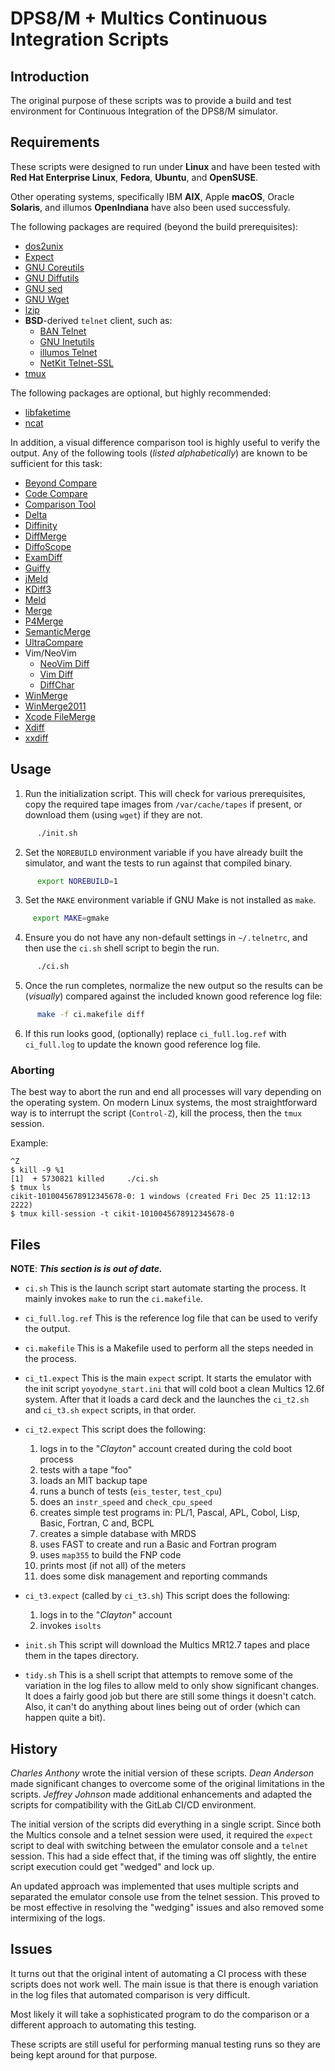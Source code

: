 # DPS8/M + Multics Continuous Integration Scripts


## Introduction

 The original purpose of these scripts was to provide a build and
 test environment for Continuous Integration of the DPS8/M simulator.

## Requirements

 These scripts were designed to run under **Linux** and have been tested
 with **Red Hat Enterprise Linux**, **Fedora**, **Ubuntu**, and
 **OpenSUSE**.

 Other operating systems, specifically IBM **AIX**, Apple **macOS**, Oracle
 **Solaris**, and illumos **OpenIndiana** have also been used successfuly.

 The following packages are required (beyond the build prerequisites):
   * [dos2unix](https://waterlan.home.xs4all.nl/dos2unix.html)
   * [Expect](https://core.tcl-lang.org/expect/)
   * [GNU Coreutils](https://www.gnu.org/software/coreutils/)
   * [GNU Diffutils](https://www.gnu.org/software/diffutils/)
   * [GNU sed](https://www.gnu.org/software/sed/)
   * [GNU Wget](https://www.gnu.org/software/wget/)
   * [lzip](https://www.nongnu.org/lzip/)
   * **BSD**-derived `telnet` client, such as:
     * [BAN Telnet](https://github.com/BAN-AI-Multics/ban-telnet/)
     * [GNU Inetutils](https://www.gnu.org/software/inetutils/)
     * [illumos Telnet](https://github.com/illumos/illumos-gate/tree/master/usr/src/cmd/cmd-inet/)
     * [NetKit Telnet-SSL](https://github.com/marado/netkit-telnet-ssl/)
   * [tmux](https://tmux.github.io/)

 The following packages are optional, but highly recommended:
   * [libfaketime](https://github.com/wolfcw/libfaketime/)
   * [ncat](https://nmap.org/ncat/)

 In addition, a visual difference comparison tool is highly useful to
 verify the output. Any of the following tools (*listed alphabetically*)
 are known to be sufficient for this task:
   * [Beyond Compare](https://www.scootersoftware.com/)
   * [Code Compare](https://www.devart.com/codecompare/)
   * [Comparison Tool](https://www.eclipse.org/)
   * [Delta](https://github.com/dandavison/delta/)
   * [Diffinity](https://truehumandesign.se/)
   * [DiffMerge](https://sourcegear.com/diffmerge/)
   * [DiffoScope](https://diffoscope.org/)
   * [ExamDiff](https://www.prestosoft.com/)
   * [Guiffy](https://www.guiffy.com/)
   * [jMeld](https://github.com/albfan/jmeld/)
   * [KDiff3](https://github.com/KDE/kdiff3/)
   * [Meld](https://meldmerge.org/)
   * [Merge](https://www.araxis.com/merge/)
   * [P4Merge](https://www.perforce.com/downloads/visual-merge-tool/)
   * [SemanticMerge](https://www.semanticmerge.com/)
   * [UltraCompare](https://www.ultraedit.com/products/ultracompare/)
   * Vim/NeoVim
     * [NeoVim Diff](https://neovim.io/doc/user/diff.html)
     * [Vim Diff](https://vimhelp.org/diff.txt.html)
     * [DiffChar](https://github.com/rickhowe/diffchar.vim)
   * [WinMerge](https://github.com/winmerge/winmerge/)
   * [WinMerge2011](https://github.com/datadiode/winmerge2011/)
   * [Xcode FileMerge](https://developer.apple.com/xcode/)
   * [Xdiff](https://www.plasticscm.com/features/xmerge/)
   * [xxdiff](https://furius.ca/xxdiff/)


## Usage

 1. Run the initialization script. This will check for various prerequisites,
    copy the required tape images from `/var/cache/tapes` if present, or
    download them (using `wget`) if they are not.
```sh
      ./init.sh
```

 2. Set the `NOREBUILD` environment variable if you have already built the
    simulator, and want the tests to run against that compiled binary.
```sh
      export NOREBUILD=1
```

 3. Set the `MAKE` environment variable if GNU Make is not installed as `make`.
 ```sh
      export MAKE=gmake
 ```

 4. Ensure you do not have any non-default settings in `~/.telnetrc`, and
    then use the `ci.sh` shell script to begin the run.
```sh
      ./ci.sh
```

 5. Once the run completes, normalize the new output so the results can be
    (*visually*) compared against the included known good reference log file:
```sh
      make -f ci.makefile diff
```

 6. If this run looks good, (optionally) replace `ci_full.log.ref` with
    `ci_full.log` to update the known good reference log file.

### Aborting

The best way to abort the run and end all processes will vary depending on the
operating system. On modern Linux systems, the most straightforward way is to
interrupt the script (`Control-Z`), kill the process, then the `tmux` session.

Example:
```text
^Z
$ kill -9 %1
[1]  + 5730821 killed     ./ci.sh
$ tmux ls
cikit-1010045678912345678-0: 1 windows (created Fri Dec 25 11:12:13 2222)
$ tmux kill-session -t cikit-1010045678912345678-0
```


## Files

**NOTE**: ***This section is is out of date.***

* `ci.sh`
  This is the launch script start automate starting the process. It mainly
  invokes `make` to run the `ci.makefile`.

* `ci_full.log.ref`
  This is the reference log file that can be used to verify the output.

* `ci.makefile`
  This is a Makefile used to perform all the steps needed in the process.

* `ci_t1.expect`
  This is the main `expect` script. It starts the emulator with the init
  script `yoyodyne_start.ini` that will cold boot a clean Multics 12.6f
  system. After that it loads a card deck and the launches the `ci_t2.sh`
  and `ci_t3.sh` `expect` scripts, in that order.

* `ci_t2.expect`
  This script does the following:
    1. logs in to the "*Clayton*" account created during the cold boot process
    2. tests with a tape "foo"
    3. loads an MIT backup tape
    4. runs a bunch of tests (`eis_tester`, `test_cpu`)
    5. does an `instr_speed` and `check_cpu_speed`
    6. creates simple test programs in: PL/1, Pascal, APL, Cobol, Lisp, Basic,
         Fortran, C and, BCPL
    7. creates a simple database with MRDS
    8. uses FAST to create and run a Basic and Fortran program
    9. uses `map355` to build the FNP code
   10. prints most (if not all) of the meters
   11. does some disk management and reporting commands

* `ci_t3.expect` (called by `ci_t3.sh`)
  This script does the following:
    1. logs in to the "*Clayton*" account
    2. invokes `isolts`

* `init.sh`
  This script will download the Multics MR12.7 tapes and place them in the
  tapes directory.

* `tidy.sh`
  This is a shell script that attempts to remove some of the variation in the
  log files to allow meld to only show significant changes. It does a fairly
  good job but there are still some things it doesn't catch. Also, it can't
  do anything about lines being out of order (which can happen quite a bit).


## History

   *Charles Anthony* wrote the initial version of these scripts.
   *Dean Anderson* made significant changes to overcome some of the
   original limitations in the scripts. *Jeffrey Johnson* made additional
   enhancements and adapted the scripts for compatibility with the GitLab
   CI/CD environment.
   
   The initial version of the scripts did everything in a single script.
   Since both the Multics console and a telnet session were used, it
   required the `expect` script to deal with switching between the emulator
   console and a `telnet` session. This had a side effect that, if the
   timing was off slightly, the entire script execution could get "wedged"
   and lock up.

   An updated approach was implemented that uses multiple scripts and
   separated the emulator console use from the telnet session. This proved to
   be most effective in resolving the "wedging" issues and also removed some
   intermixing of the logs.


## Issues

   It turns out that the original intent of automating a CI process with
   these scripts does not work well. The main issue is that there is enough
   variation in the log files that automated comparison is very difficult.

   Most likely it will take a sophisticated program to do the comparison or
   a different approach to automating this testing.

   These scripts are still useful for performing manual testing runs so they
   are being kept around for that purpose.

